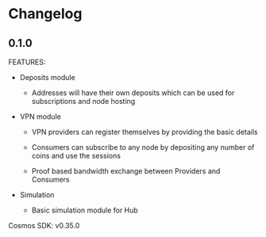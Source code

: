 # Changelog

## 0.1.0

FEATURES:

* Deposits module

    - Addresses will have their own deposits which can be used for subscriptions and node hosting

* VPN module

    - VPN providers can register themselves by providing the basic details

    - Consumers can subscribe to any node by depositing any number of coins and use the sessions
    
    - Proof based bandwidth exchange between Providers and Consumers 

* Simulation

    - Basic simulation module for Hub

Cosmos SDK: v0.35.0
